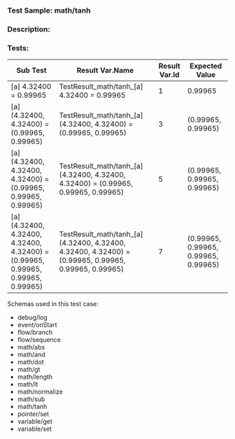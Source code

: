 ### **Test Sample:** math/tanh
### **Description:** 

### Tests:
| Sub Test | Result Var.Name | Result Var.Id | Expected Value
| ----------- | ----------- | ----------- |----------- |
| [a] 4.32400 = 0.99965 | TestResult_math/tanh_[a] 4.32400 = 0.99965 | 1 | 0.99965
| [a] (4.32400, 4.32400) = (0.99965, 0.99965) | TestResult_math/tanh_[a] (4.32400, 4.32400) = (0.99965, 0.99965) | 3 | (0.99965, 0.99965)
| [a] (4.32400, 4.32400, 4.32400) = (0.99965, 0.99965, 0.99965) | TestResult_math/tanh_[a] (4.32400, 4.32400, 4.32400) = (0.99965, 0.99965, 0.99965) | 5 | (0.99965, 0.99965, 0.99965)
| [a] (4.32400, 4.32400, 4.32400, 4.32400) = (0.99965, 0.99965, 0.99965, 0.99965) | TestResult_math/tanh_[a] (4.32400, 4.32400, 4.32400, 4.32400) = (0.99965, 0.99965, 0.99965, 0.99965) | 7 | (0.99965, 0.99965, 0.99965, 0.99965)

Schemas used in this test case:
- debug/log
- event/onStart
- flow/branch
- flow/sequence
- math/abs
- math/and
- math/dot
- math/gt
- math/length
- math/lt
- math/normalize
- math/sub
- math/tanh
- pointer/set
- variable/get
- variable/set
